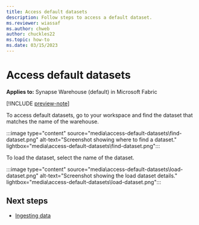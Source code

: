 ```yaml
---
title: Access default datasets
description: Follow steps to access a default dataset.
ms.reviewer: wiassaf
ms.author: chweb
author: chuckles22
ms.topic: how-to
ms.date: 03/15/2023
---
```


# Access default datasets

**Applies to:** Synapse Warehouse (default) in Microsoft Fabric

[!INCLUDE [preview-note](../includes/preview-note.md)]

To access default datasets, go to your workspace and find the dataset that matches the name of the warehouse.

:::image type="content" source="media\access-default-datasets\find-dataset.png" alt-text="Screenshot showing where to find a dataset." lightbox="media\access-default-datasets\find-dataset.png":::

To load the dataset, select the name of the dataset.

:::image type="content" source="media\access-default-datasets\load-dataset.png" alt-text="Screenshot showing the load dataset details." lightbox="media\access-default-datasets\load-dataset.png":::

## Next steps

- [Ingesting data](../placeholder.md)
